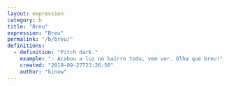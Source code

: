 ```yaml
---
layout: expression
category: b
title: "Breu"
expression: "Breu"
permalink: "/b/breu/"
definitions:
  - definition: "Pitch dark."
    example: "- Acabou a luz no bairro todo, vem ver. Olha que breu!"
    created: "2019-09-27T23:26:50"
    author: "kinow"
---
```

